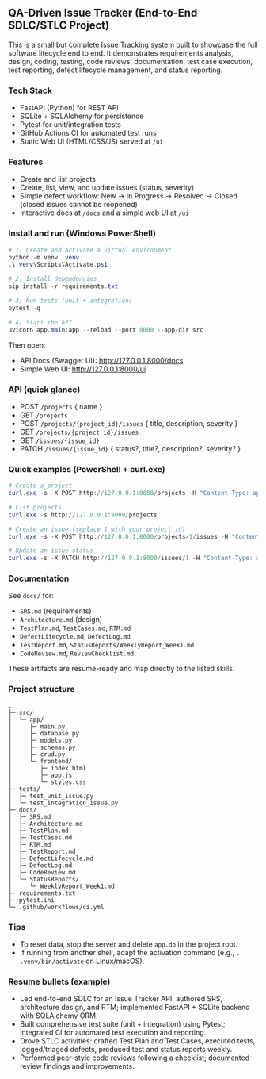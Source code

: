 ## QA-Driven Issue Tracker (End-to-End SDLC/STLC Project)

This is a small but complete Issue Tracking system built to showcase the full software lifecycle end to end. It demonstrates requirements analysis, design, coding, testing, code reviews, documentation, test case execution, test reporting, defect lifecycle management, and status reporting.

### Tech Stack
- FastAPI (Python) for REST API
- SQLite + SQLAlchemy for persistence
- Pytest for unit/integration tests
- GitHub Actions CI for automated test runs
- Static Web UI (HTML/CSS/JS) served at `/ui`

### Features
- Create and list projects
- Create, list, view, and update issues (status, severity)
- Simple defect workflow: New → In Progress → Resolved → Closed (closed issues cannot be reopened)
- Interactive docs at `/docs` and a simple web UI at `/ui`

### Install and run (Windows PowerShell)
```powershell
# 1) Create and activate a virtual environment
python -m venv .venv
.\.venv\Scripts\Activate.ps1

# 2) Install dependencies
pip install -r requirements.txt

# 3) Run tests (unit + integration)
pytest -q

# 4) Start the API
uvicorn app.main:app --reload --port 8000 --app-dir src
```

Then open:
- API Docs (Swagger UI): http://127.0.0.1:8000/docs
- Simple Web UI: http://127.0.0.1:8000/ui

### API (quick glance)
- POST `/projects` { name }
- GET `/projects`
- POST `/projects/{project_id}/issues` { title, description, severity }
- GET `/projects/{project_id}/issues`
- GET `/issues/{issue_id}`
- PATCH `/issues/{issue_id}` { status?, title?, description?, severity? }

### Quick examples (PowerShell + curl.exe)
```powershell
# Create a project
curl.exe -s -X POST http://127.0.0.1:8000/projects -H "Content-Type: application/json" -d "{\"name\":\"Demo\"}"

# List projects
curl.exe -s http://127.0.0.1:8000/projects

# Create an issue (replace 1 with your project id)
curl.exe -s -X POST http://127.0.0.1:8000/projects/1/issues -H "Content-Type: application/json" -d "{\"title\":\"Bug\",\"description\":\"Home page\",\"severity\":\"High\"}"

# Update an issue status
curl.exe -s -X PATCH http://127.0.0.1:8000/issues/1 -H "Content-Type: application/json" -d "{\"status\":\"In Progress\"}"
```

### Documentation
See `docs/` for:
- `SRS.md` (requirements)
- `Architecture.md` (design)
- `TestPlan.md`, `TestCases.md`, `RTM.md`
- `DefectLifecycle.md`, `DefectLog.md`
- `TestReport.md`, `StatusReports/WeeklyReport_Week1.md`
- `CodeReview.md`, `ReviewChecklist.md`

These artifacts are resume-ready and map directly to the listed skills.

### Project structure
```
.
├─ src/
│  └─ app/
│     ├─ main.py
│     ├─ database.py
│     ├─ models.py
│     ├─ schemas.py
│     ├─ crud.py
│     └─ frontend/
│        ├─ index.html
│        ├─ app.js
│        └─ styles.css
├─ tests/
│  ├─ test_unit_issue.py
│  └─ test_integration_issue.py
├─ docs/
│  ├─ SRS.md
│  ├─ Architecture.md
│  ├─ TestPlan.md
│  ├─ TestCases.md
│  ├─ RTM.md
│  ├─ TestReport.md
│  ├─ DefectLifecycle.md
│  ├─ DefectLog.md
│  ├─ CodeReview.md
│  └─ StatusReports/
│     └─ WeeklyReport_Week1.md
├─ requirements.txt
├─ pytest.ini
└─ .github/workflows/ci.yml
```

### Tips
- To reset data, stop the server and delete `app.db` in the project root.
- If running from another shell, adapt the activation command (e.g., `. .venv/bin/activate` on Linux/macOS).

### Resume bullets (example)
- Led end-to-end SDLC for an Issue Tracker API: authored SRS, architecture design, and RTM; implemented FastAPI + SQLite backend with SQLAlchemy ORM.
- Built comprehensive test suite (unit + integration) using Pytest; integrated CI for automated test execution and reporting.
- Drove STLC activities: crafted Test Plan and Test Cases, executed tests, logged/triaged defects, produced test and status reports weekly.
- Performed peer-style code reviews following a checklist; documented review findings and improvements.

